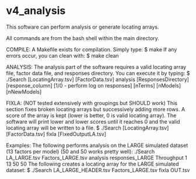 # v4_analysis

This software can perform analysis or generate locating arrays.

All commands are from the bash shell within the main directory.

COMPILE:
A Makefile exists for compilation. Simply type:
$ make
If any errors occur, you can clean with:
$ make clean

ANALYSIS:
The analysis part of the software requires a valid locating array file, factor data file, and responses directory.
You can execute it by typing:
$ ./Search [LocatingArray.tsv] [FactorData.tsv] analysis [ResponsesDirectory] [response_column] [1/0 - perform log on responses] [nTerms] [nModels] [nNewModels]

FIXLA: (NOT tested extensively with groupings but SHOULD work)
This section fixes broken locating arrays but successively adding more rows.
A score of the array is kept (lower is better, 0 is valid locating array).
The software will print lower and lower scores until it reaches 0 and the valid locating array will be written to a file.
$ ./Search [LocatingArray.tsv] [FactorData.tsv] fixla [FixedOutputLA.tsv]

Examples:
The following performs analysis on the LARGE simulated dataset (13 factors per model) (50 and 50 works pretty well):
./Search LA_LARGE.tsv Factors_LARGE.tsv analysis responses_LARGE Throughput 1 13 50 50
The following creates a locating array for the LARGE simulated dataset:
$ ./Search LA_LARGE_HEADER.tsv Factors_LARGE.tsv fixla OUT.tsv
